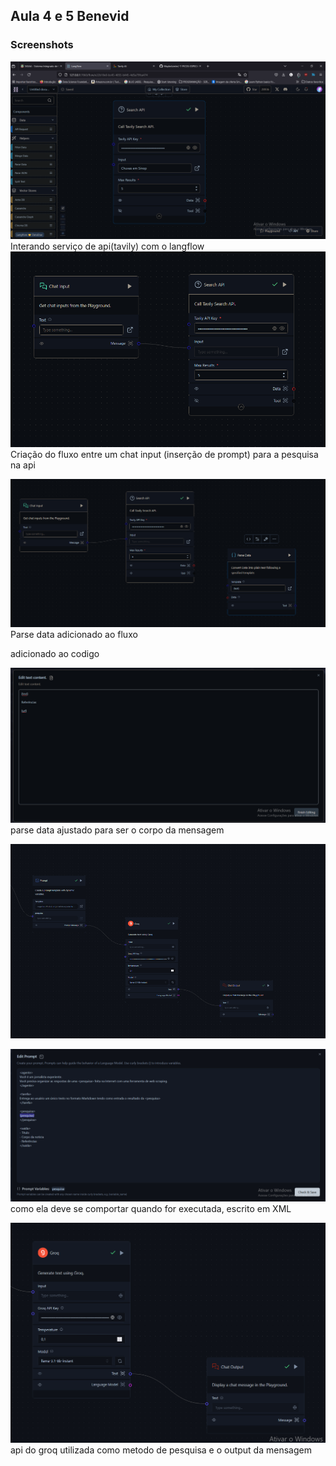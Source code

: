 
## Aula 4 e 5 Benevid 

### Screenshots

![Criacao_Servico_API_De_BUSCA](image-5.png)
Interando serviço de api(tavily) com o langflow
![Criando_fluxo_de_input_pesquisa](image-6.png)
Criação do fluxo entre um chat input (inserção de prompt) para a pesquisa na api

![parse_data_adicionado_ao_fluxo](image-7.png)
Parse data adicionado ao fluxo

adicionado ao codigo

![codigo_inserido_jt](image-8.png)
parse data ajustado para ser o corpo da mensagem

![promp_groc_api_e_resultado](image-9.png)


![prompt](image-10.png)
como ela deve se comportar quando for executada, escrito em XML

![api_groc_e_output](image-11.png)
api do groq utilizada como metodo de pesquisa e o output da mensagem